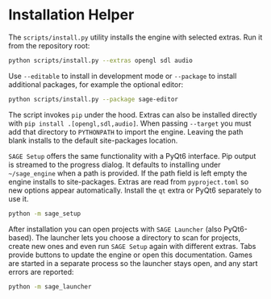# Installation Helper

The ``scripts/install.py`` utility installs the engine with selected extras.
Run it from the repository root:

```bash
python scripts/install.py --extras opengl sdl audio
```

Use ``--editable`` to install in development mode or ``--package`` to install
additional packages, for example the optional editor:

```bash
python scripts/install.py --package sage-editor
```

The script invokes ``pip`` under the hood. Extras can also be installed
directly with ``pip install .[opengl,sdl,audio]``.
When passing ``--target`` you must add that directory to ``PYTHONPATH`` to
import the engine. Leaving the path blank installs to the default site-packages
location.

``SAGE Setup`` offers the same functionality with a PyQt6 interface. Pip output
is streamed to the progress dialog. It defaults to installing under
``~/sage_engine`` when a path is provided. If the path field is left empty the
engine installs to site-packages. Extras are read from ``pyproject.toml`` so new
options appear automatically. Install the ``qt`` extra or PyQt6 separately to
use it.
```bash
python -m sage_setup
```
After installation you can open projects with ``SAGE Launcher`` (also PyQt6-based).
The launcher lets you choose a directory to scan for projects, create new ones
and even run ``SAGE Setup`` again with different extras. Tabs provide buttons to
update the engine or open this documentation. Games are started in a separate
process so the launcher stays open, and any start errors are reported:
```bash
python -m sage_launcher
```

